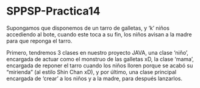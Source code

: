 # SPPSP-Practica14
Supongamos que disponemos de un tarro de galletas, y ‘k’ niños accediendo al bote, cuando este toca a su fin, los niños avisan a la madre para que reponga el tarro.

Primero, tendremos 3 clases en nuestro proyecto JAVA, una clase ‘niño’, encargada de actuar como el monstruo de las galletas xD, la clase ‘mama’, encargada de reponer el tarro cuando los niños lloren porque se acabó su “mirienda” (al estilo Shin Chan xD), y por último, una clase principal encargada de ‘crear’ a los niños y a la madre, para después lanzarlos.